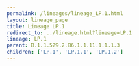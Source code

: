 ```yaml
---
permalink: /lineages/lineage_LP.1.html
layout: lineage_page
title: Lineage LP.1
redirect_to: ../lineage.html?lineage=LP.1
lineage: LP.1
parent: B.1.1.529.2.86.1.1.11.1.1.1.3
children: ['LP.1', 'LP.1.1', 'LP.1.2']
---
```

